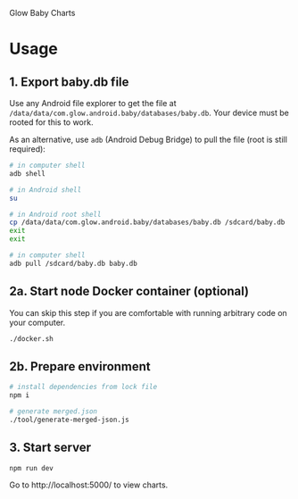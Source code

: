 Glow Baby Charts

# Usage

## 1. Export baby.db file

Use any Android file explorer to get the file at `/data/data/com.glow.android.baby/databases/baby.db`.
Your device must be rooted for this to work.

As an alternative, use `adb` (Android Debug Bridge) to pull the file (root is still required):

```bash
# in computer shell
adb shell

# in Android shell
su

# in Android root shell
cp /data/data/com.glow.android.baby/databases/baby.db /sdcard/baby.db
exit
exit

# in computer shell
adb pull /sdcard/baby.db baby.db
```

## 2a. Start node Docker container (optional)

You can skip this step if you are comfortable with running arbitrary code on your computer.

```bash
./docker.sh
```

## 2b. Prepare environment

```bash
# install dependencies from lock file
npm i

# generate merged.json
./tool/generate-merged-json.js
```

## 3. Start server

```bash
npm run dev
```

Go to http://localhost:5000/ to view charts.
